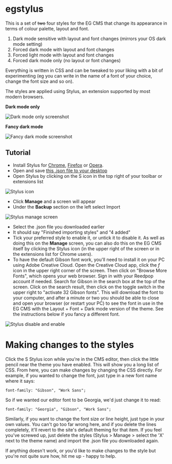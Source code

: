 # egstylus

This is a set of ~~two~~ four styles for the EG CMS that change its appearance in terms of colour palette, layout and font.

1. Dark mode sensitive with layout and font changes (mirrors your OS dark mode setting)
2. Forced dark mode with layout and font changes
3. Forced light mode with layout and font changes
4. Forced dark mode only (no layout or font changes)

Everything is written in CSS and can be tweaked to your liking with a bit of experimenting (eg you can write in the name of a font of your choice, change the font size and so on). 

The styles are applied using Stylus, an extension supported by most modern browsers.

**Dark mode only**

![Dark mode only screenshot](https://i.imgur.com/i9GJyrq.gif)

**Fancy dark mode**

![Fancy dark mode screenshot](https://i.imgur.com/tLjux4U.gif)

## Tutorial

* Install Stylus for [Chrome](https://chrome.google.com/webstore/detail/stylus/clngdbkpkpeebahjckkjfobafhncgmne), [Firefox](https://addons.mozilla.org/en-GB/firefox/addon/styl-us/) or [Opera](https://addons.opera.com/extensions/details/stylus/). 
* Open and save [this .json file to your desktop](https://raw.githubusercontent.com/silentdragoon/egstylus/main/egcms-styles.json)
* Open Stylus by clicking on the S icon in the top right of your toolbar or extensions list

![Stylus icon](https://i.imgur.com/KxO5GRu.gif)

* Click **Manage** and a screen will appear
* Under the **Backup** section on the left select Import

![Stylus manage screen](https://i.imgur.com/ss4hioj.gif)

* Select the .json file you downloaded earlier
* It should say "Finished importing styles" and "4 added"
* Tick your preferred style to enable it, or untick it to disable it. As well as doing this on the **Manage** screen, you can also do this on the EG CMS itself by clicking the Stylus icon (in the upper right of the screen or in the extensions list for Chrome users).
* To have the default Gibson font work, you'll need to install it on your PC using Adobe Creative Cloud. Open the Creative Cloud app, click the *f* icon in the upper right corner of the screen. Then click on "Browse More Fonts", which opens your web browser. Sign in with your Reedpop account if needed. Search for Gibson in the search box at the top of the screen. Click on the search result, then click on the toggle switch in the upper right to "activate 32 Gibson fonts". This will download the font to your computer, and after a minute or two you should be able to close and open your browser (or restart your PC) to see the font in use in the EG CMS with the Layout + Font + Dark mode version of the theme. See the instructions below if you fancy a different font.

![Stylus disable and enable](https://i.imgur.com/mAe9oPz.png)

# Making changes to the styles

Click the S Stylus icon while you're in the CMS editor, then click the little pencil near the theme you have enabled. This will show you a long list of CSS. From here, you can make changes by changing the CSS directly. For example, if you wanted to change the font, just type in a new font name where it says:

    font-family: "Gibson", "Work Sans";
  
So if we wanted our editor font to be Georgia, we'd just change it to read:

    font-family: "Georgia", "Gibson", "Work Sans";

Similarly, if you want to change the font size or line height, just type in your own values. You can't go too far wrong here, and if you delete the lines completely, it'll revert to the site's default theming for that item. If you feel you've screwed up, just delete the styles (Stylus > Manage > select the 'X' next to the theme name) and import the .json file you downloaded again.

If anything doesn't work, or you'd like to make changes to the style but you're not quite sure how, hit me up - happy to help.
